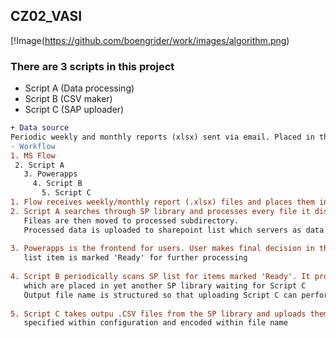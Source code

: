 ## CZ02_VASI

[!Image(https://github.com/boengrider/work/images/algorithm.png)

### There are 3 scripts in this project
  - Script A (Data processing)
  - Script B (CSV maker)
  - Script C (SAP uploader)
 
 ```diff
+ Data source 
Periodic weekly and monthly reports (xlsx) sent via email. Placed in the sharepoint library by flow
- Workflow
1. MS Flow
  2. Script A
    3. Powerapps
      4. Script B
        5. Script C
1. Flow receives weekly/monthly report (.xlsx) files and places them in the sharepoint library
2. Script A searches through SP library and processes every file it discovers within this SP library. 
    Fileas are then moved to processed subdirectory.
    Processed data is uploaded to sharepoint list which servers as data source for powerapps
    
3. Powerapps is the frontend for users. User makes final decision in the powerapps. Individual 
    list item is marked 'Ready' for further processing
    
4. Script B periodically scans SP list for items marked 'Ready'. It produces output CSV files 
    which are placed in yet another SP library waiting for Script C
    Output file name is structured so that uploading Script C can perform apropriate action
    
5. Script C takes outpu .CSV files from the SP library and uploads them to SAP based on rules
    specified within configuration and encoded within file name
